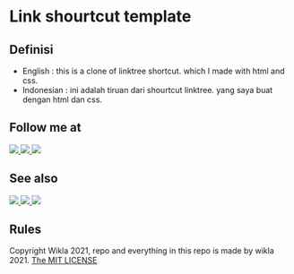 # Link shourtcut template
## Definisi
- English : this is a clone of linktree shortcut. which I made with html and css.
- Indonesian : ini adalah tiruan dari shourtcut linktree. yang saya buat dengan html dan css.
## Follow me at
<a href="https://github.com/wiklapandu" target="_blank">
    <img src="https://img.shields.io/badge/wiklapandu-gray?logo=github&style=plastic">
</a>
<a href="https://www.instagram.com/_wiklapandu" target="_blank">
    <img src="https://img.shields.io/badge/wiklapandu-Follow-blue?logo=instagram&logoColor=white&style=plastic">
</a>
<a href="https://www.instagram.com/wwiklapandu" target="_blank">
    <img src="https://img.shields.io/badge/wwikla-Follow-blue?logo=instagram&logoColor=white&style=plastic">
</a>
<br>

## See also
<a href="https://wiklapandu.github.io/link/" target="_blank">
    <img src="https://img.shields.io/badge/Show web-live-red?logo=github&style=plastic">
</a>
<a href="https://github.com/wiklapandu/tokoonline2021" target="_blank">
    <img src="https://img.shields.io/badge/Toko Online-show-blue?logo=github&style=plastic">
</a>
<a href="https://wiklapandu.github.io/portofolio/" target="_blank">
    <img src="https://img.shields.io/badge/portofolio-Cek-green?style=plastic&logo=github">
</a>

## Rules
Copyright Wikla 2021, repo and everything in this repo is made by wikla 2021. [The MIT LICENSE](https://github.com/wiklapandu/link/blob/main/LICENSE)
